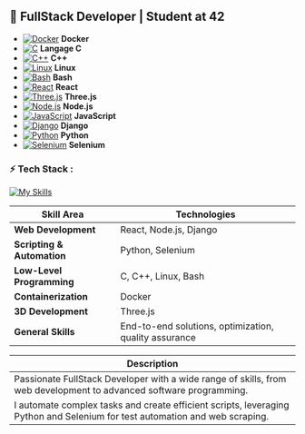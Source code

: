 ## 🚀 FullStack Developer | Student at **42**

- [![Docker](https://skillicons.dev/icons?i=docker)](https://skillicons.dev)  **Docker**  
- [![C](https://skillicons.dev/icons?i=c)](https://skillicons.dev)  **Langage C**  
- [![C++](https://skillicons.dev/icons?i=cpp)](https://skillicons.dev)  **C++**  
- [![Linux](https://skillicons.dev/icons?i=linux)](https://skillicons.dev)  **Linux**  
- [![Bash](https://skillicons.dev/icons?i=bash)](https://skillicons.dev)  **Bash**  
- [![React](https://skillicons.dev/icons?i=react)](https://skillicons.dev)  **React**  
- [![Three.js](https://skillicons.dev/icons?i=threejs)](https://skillicons.dev)  **Three.js**  
- [![Node.js](https://skillicons.dev/icons?i=nodejs)](https://skillicons.dev)  **Node.js**  
- [![JavaScript](https://skillicons.dev/icons?i=js)](https://skillicons.dev)  **JavaScript**  
- [![Django](https://skillicons.dev/icons?i=django)](https://skillicons.dev)  **Django**  
- [![Python](https://skillicons.dev/icons?i=python)](https://skillicons.dev)  **Python**  
- [![Selenium](https://skillicons.dev/icons?i=selenium)](https://skillicons.dev)  **Selenium**  

### ⚡️ Tech Stack :

[![My Skills](https://skillicons.dev/icons?i=docker,c,cpp,linux,bash,react,threejs,nodejs,django,python,selenium)](https://skillicons.dev)

| **Skill Area**                | **Technologies**                                               |
|-------------------------------|--------------------------------------------------------------|
| **Web Development**           | React, Node.js, Django                                       |
| **Scripting & Automation**    | Python, Selenium                                             |
| **Low-Level Programming**     | C, C++, Linux, Bash                                         |
| **Containerization**          | Docker                                                       |
| **3D Development**            | Three.js                                                    |
| **General Skills**            | End-to-end solutions, optimization, quality assurance       |

| **Description**                                                                                                           |
|---------------------------------------------------------------------------------------------------------------------------|
| Passionate FullStack Developer with a wide range of skills, from web development to advanced software programming.       |
| I automate complex tasks and create efficient scripts, leveraging Python and Selenium for test automation and web scraping. |

